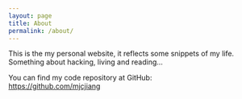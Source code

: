```yaml
---
layout: page
title: About
permalink: /about/
---
```


This is the my personal website, it reflects some snippets of my life. Something about hacking, living and reading...

You can find my code repository at GitHub:  
<https://github.com/mjcjiang>
